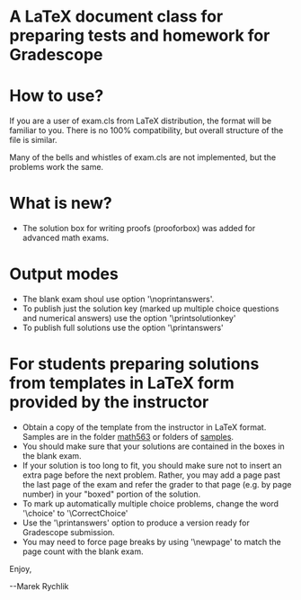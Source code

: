 A LaTeX document class for preparing tests and homework for Gradescope
======================================================================

How to use?
===========

If you are a user of exam.cls from LaTeX distribution, the format will be familiar to you.
There is no 100% compatibility, but overall structure of the file is similar.

Many of the bells and whistles of exam.cls are not implemented, but the problems
work the same.

What is new?
============

- The solution box for writing proofs (prooforbox) was added for advanced math exams.

Output modes
============

- The blank exam shoul use option '\noprintanswers'.
- To publish just the solution key (marked up multiple choice questions and numerical answers)
  use the option '\printsolutionkey'
- To publish full solutions use the option '\printanswers'

For students preparing solutions from templates in LaTeX form provided by the instructor
========================================================================================

- Obtain a copy of the template from the instructor in LaTeX format. Samples are in the
  folder [math563](./samples/math563 "Math 563") or folders of [samples](./samples "samples").
- You should make sure that your solutions are contained in the boxes in the blank exam.
- If your solution is too long to fit, you should make sure not to insert an extra page
  before the next problem. Rather, you may add a page past the last page of the exam
  and refer the grader to that page (e.g. by page number) in your "boxed" portion of the solution.
- To mark up automatically multiple choice problems, change the word '\choice' to '\CorrectChoice'
- Use the '\printanswers' option to produce a version ready for Gradescope submission.
- You may need to force page breaks by using '\newpage' to match the page count with the blank exam.


Enjoy,

--Marek Rychlik
